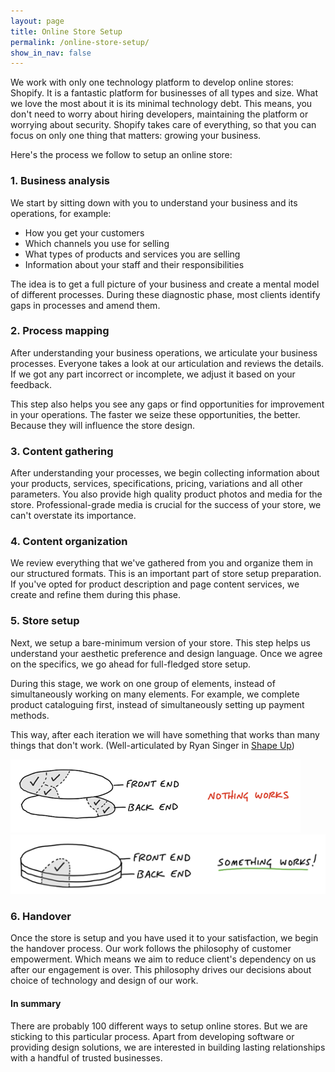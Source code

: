 ```yaml
---
layout: page
title: Online Store Setup
permalink: /online-store-setup/
show_in_nav: false
---
```


We work with only one technology platform to develop online stores: Shopify. It is a fantastic platform for businesses of all types and size. What we love the most about it is its minimal technology debt. This means, you don't need to worry about hiring developers, maintaining the platform or worrying about security. Shopify takes care of everything, so that you can focus on only one thing that matters: growing your business.

Here's the process we follow to setup an online store:

### 1. Business analysis
We start by sitting down with you to understand your business and its operations, for example: 
- How you get your customers
- Which channels you use for selling
- What types of products and services you are selling
- Information about your staff and their responsibilities

The idea is to get a full picture of your business and create a mental model of different processes. During these diagnostic phase, most clients identify gaps in processes and amend them.

### 2. Process mapping
After understanding your business operations, we articulate your business processes. Everyone takes a look at our articulation and reviews the details. If we got any part incorrect or incomplete, we adjust it based on your feedback.

This step also helps you see any gaps or find opportunities for improvement in your operations. The faster we seize these opportunities, the better. Because they will influence the store design.

### 3. Content gathering
After understanding your processes, we begin collecting information about your products, services, specifications, pricing, variations and all other parameters. You also provide high quality product photos and media for the store. Professional-grade media is crucial for the success of your store, we can't overstate its importance.

### 4. Content organization
We review everything that we've gathered from you and organize them in our structured formats. This is an important part of store setup preparation. If you've opted for product description and page content services, we create and refine them during this phase.

### 5. Store setup
Next, we setup a bare-minimum version of your store. This step helps us understand your aesthetic preference and design language. Once we agree on the specifics, we go ahead for full-fledged store setup.

During this stage, we work on one group of elements, instead of simultaneously working on many elements. For example, we complete product cataloguing first, instead of simultaneously setting up payment methods.

This way, after each iteration we will have something that works than many things that don't work. (Well-articulated by Ryan Singer in [Shape Up](https://basecamp.com/shapeup/3.2-chapter-11))

<div class="image-container">
  <img src="/assets/Nothing_works.png" alt="Nothing works">
  <img src="/assets/something_works.png" alt="Something works">
</div>

### 6. Handover
Once the store is setup and you have used it to your satisfaction, we begin the handover process. Our work follows the philosophy of customer empowerment. Which means we aim to reduce client's dependency on us after our engagement is over. This philosophy drives our decisions about choice of technology and design of our work.

#### In summary
There are probably 100 different ways to setup online stores. But we are sticking to this particular process. Apart from developing software or providing design solutions, we are interested in building lasting relationships with a handful of trusted businesses.

<div style="width: 100%; height: 0; padding-bottom: 100%; position: relative;">
  <object data="{{ site.url }}{{ site.baseurl }}/assets/Data_Analyst_AI_Assistant.pdf" type="application/pdf" style="position: absolute; width: 100%; height: 100%;"></object>
</div>

